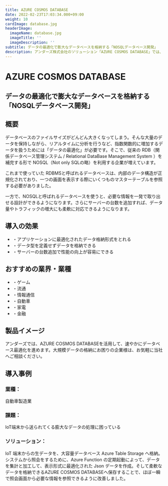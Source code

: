 ```yaml
---
title: AZURE COSMOS DATABASE
date: 2022-02-23T17:03:34.000+09:00
weight: 10
cardImage: database.jpg
headerImage:
  imageName: database.jpg
  imageTitle: ''
  imageDescription: ''
subtitle: データの最適化で膨大なデータベースを格納する「NOSQLデータベース開発」
description: アンダーズ株式会社のソリューション「AZURE COSMOS DATABASE」では、データの最適化で膨大なデータベースを格納する「NOSQLデータベース開発」をご提供します。AZURE COSMOS DATABASEを活用して、速やかにデータベース最適化を進めます。大規模データの格納にお困りの企業様は、お気軽に当社へご相談ください。
---
```

# AZURE COSMOS DATABASE

## データの最適化で膨大なデータベースを格納する「NOSQLデータベース開発」



## 概要

データベースのファイルサイズがどんどん大きくなってしまう。そんな大量のデータを保持しながら、リアルタイムに分析を行うなど、指数関数的に増加するデータを扱うためには「データの最適化」が必要です。そこで、従来の RDB（関係データベース管理システム / Relational DataBase Management System ）を補完する形で NOSQL（Not only SQLの略）を利用する企業が増えています。

これまで使っていた RDBMSと呼ばれるデータベースは、内部のデータ構造が正規化されており、一つの画面を表示する際にいくつものマスターテーブルを参照する必要がありました。

一方で、NOSQLと呼ばれるデータベースを使うと、必要な情報を一発で取り出せる設計ができるようになります。さらにサーバーの台数を追加すれば、データ量やトラフィックの増大にも柔軟に対応できるようになります。



## 導入の効果

* ・アプリケーションに最適化されたデータ格納形式をとれる
* ・データ型を定義せずデータを格納できる
* ・サーバーの台数追加で性能の向上が容易にできる



## おすすめの業界・業種

* ・ゲーム
* ・流通
* ・情報通信
* ・自動車
* ・家電
* ・金融



## 製品イメージ

アンダーズでは、AZURE COSMOS DATABASEを活用して、速やかにデータベース最適化を進めます。大規模データの格納にお困りの企業様は、お気軽に当社へご相談ください。



## 導入事例

### **業種**：

自動車製造業

### **課題**：

IoT端末から送られてくる膨大なデータの処理に困っている

### **ソリューション**：

IoT 端末からの生データを、大容量データベース Azure Table Storage へ格納。システムから照会をするために、Azure Function の定期起動によって、データを集計と加工して、表示形式に最適化された Json データを作成。そして柔軟なデータを格納できるAZURE COSMOS DATABASEへ保存することで、ほぼ一瞬で照会画面から必要な情報を参照できるように改善しました。